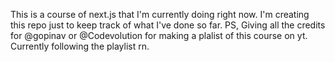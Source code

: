 This is a course of next.js that  I'm currently doing right now. I'm creating this repo just to keep track of what I've done so far.
PS, Giving all the credits for @gopinav or @Codevolution for making a plalist of this course on yt. Currently following the playlist rn.
